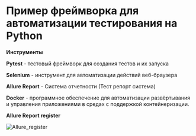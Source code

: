 <h1>Пример фреймворка для автоматизации тестирования на Python</h1>

<strong>Инструменты</strong>

<strong>Pytest</strong> - тестовый фреймворк для создания тестов и их запуска

<strong>Selenium</strong> - инструмент для автоматизации действий веб-браузера

<strong>Allure Report</strong> - Система отчетности (Тест репорт система)

<strong>Docker</strong> - программное обеспечение для автоматизации развёртывания и управления приложениями в средах с поддержкой контейнеризации.


<strong>Allure Report register</strong>

![Allure_register](https://user-images.githubusercontent.com/106674394/182810495-50198bbb-0e86-4e67-bdd1-9976fdd320b6.png)
